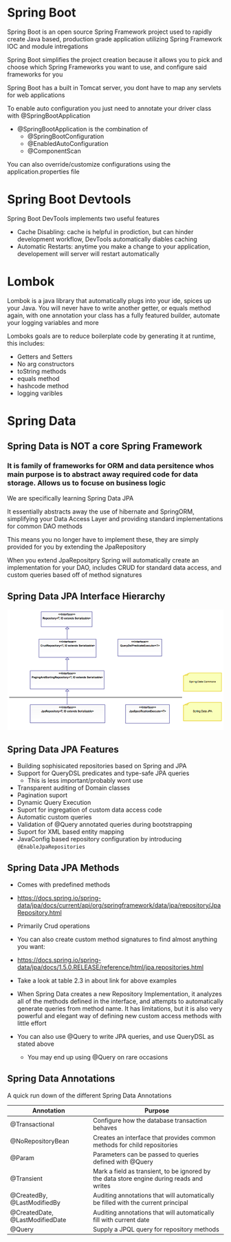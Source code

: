 # Spring Boot

Spring Boot is an open source Spring Framework project used to rapidly create Java based, production grade application utilizing Spring Framework IOC and module intregations

Spring Boot simplifies the project creation because it allows you to pick and choose which Spring Frameworks you want to use, and configure said frameworks for you

Spring Boot has a built in Tomcat server, you dont have to map any servlets for web applications

To enable auto configuration you just need to annotate your driver class with @SpringBootApplication

- @SpringBootApplication is the combination of
    - @SpringBootConfiguration
    - @EnabledAutoConfiguration
    - @ComponentScan

You can also override/customize configurations using the application.properties file

# Spring Boot Devtools

Spring Boot DevTools implements two useful features

- Cache Disabling: cache is helpful in prodiction, but can hinder development workflow, DevTools automatically diables caching
- Automatic Restarts: anytime you make a change to your application, developement will server will restart automatically

# Lombok

Lombok is a java library that automatically plugs into your ide, spices up your Java. You will never have to write another getter, or equals method again, with one annotation your class has a fully featured builder, automate your logging variables and more

Lomboks goals are to reduce boilerplate code by generating it at runtime, this includes:
- Getters and Setters
- No arg constructors
- toString methods
- equals method
- hashcode method
- logging varibles

# Spring Data

## Spring Data is NOT a core Spring Framework

### It is family of frameworks for ORM and data persitence whos main purpose is to abstract away required code for data storage. Allows us to focuse on business logic

We are specifically learning Spring Data JPA

It essentially abstracts away the use of hibernate and SpringORM, simplifying your Data Access Layer and providing standard implementations for common DAO methods

This means you no longer have to implement these, they are simply provided for you by extending the JpaRepository

When you extend JpaRepositpry Spring will automatically create an implementation for your DAO, includes CRUD for standard data access, and custom queries based off of method signatures

## Spring Data JPA Interface Hierarchy

![JPA Repository](springdatajrepositories.png)

## Spring Data JPA Features

- Building sophisicated repositories based on Spring and JPA
- Support for QueryDSL predicates and type-safe JPA queries
    - This is less important/probably wont use
- Transparent auditing of Domain classes
- Pagination suport
- Dynamic Query Execution
- Suport for ingregation of custom data access code
- Automatic custom queries
- Validation of @Query annotated queries during bootstrapping
- Suport for XML based entity mapping
- JavaConfig based repository configuration by introducing `@EnableJpaRepositories`

## Spring Data JPA Methods

- Comes with predefined methods
-   https://docs.spring.io/spring-data/jpa/docs/current/api/org/springframework/data/jpa/repository/JpaRepository.html
- Primarily Crud operations

- You can also create custom method signatures to find almost anything you want:
-   https://docs.spring.io/spring-data/jpa/docs/1.5.0.RELEASE/reference/html/jpa.repositories.html
- Take a look at table 2.3 in about link for above examples
- When Spring Data creates a new Repository Implementation, it analyzes all of the methods defined in the interface, and attempts to automatically generate queries from method name. It has limitations, but it is also very powerful and elegant way of defining new custom access methods with little effort

- You can also use @Query to write JPA queries, and use QueryDSL as stated above
    - You may end up using @Query on rare occasions

## Spring Data Annotations

A quick run down of the different Spring Data Annotations

| Annotation                      | Purpose                                                                                   |
| ------------------------------- | ----------------------------------------------------------------------------------------- |
| @Transactional                  | Configure how the database transaction behaves              |
| @NoRepositoryBean               | Creates an interface that provides common methods for child repositories                  |
| @Param                          | Parameters can be passed to queries defined with @Query                                   |
| @Transient                      | Mark a field as transient, to be ignored by the data store engine during reads and writes |
| @CreatedBy, @LastModifiedBy     | Auditing annotations that will automatically be filled with the current principal         |
| @CreatedDate, @LastModifiedDate | Auditing annotations that will automatically fill with current date                       |
| @Query                          | Supply a JPQL query for repository methods                                                |